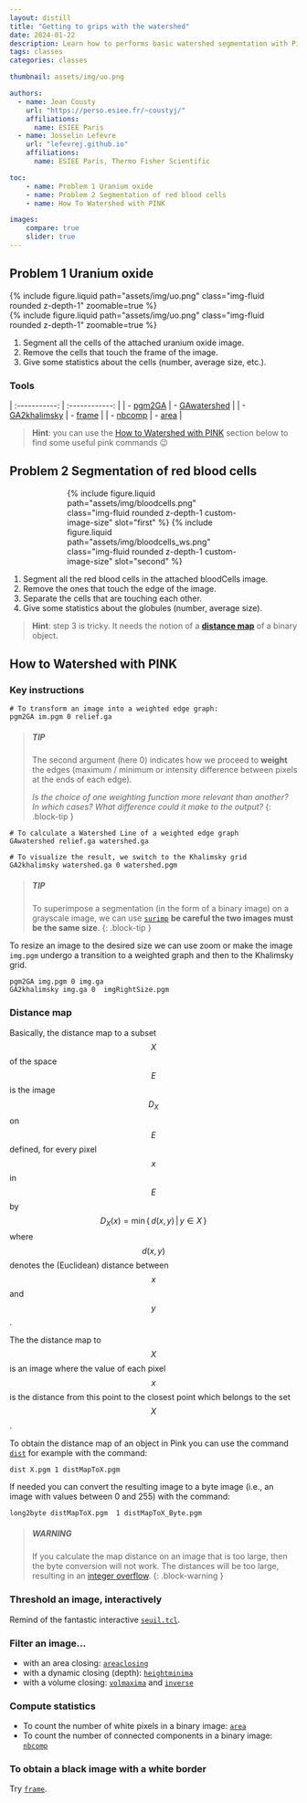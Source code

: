 ```yaml
---
layout: distill
title: "Getting to grips with the watershed"
date: 2024-01-22
description: Learn how to performs basic watershed segmentation with Pink
tags: classes
categories: classes

thumbnail: assets/img/uo.png

authors:
  - name: Jean Cousty
    url: "https://perso.esiee.fr/~coustyj/"
    affiliations:
      name: ESIEE Paris
  - name: Josselin Lefèvre
    url: "lefevrej.github.io"
    affiliations:
      name: ESIEE Paris, Thermo Fisher Scientific

toc:
    - name: Problem 1 Uranium oxide
    - name: Problem 2 Segmentation of red blood cells
    - name: How To Watershed with PINK

images:
    compare: true
    slider: true
---
```


## Problem 1 Uranium oxide

<div class="row">
    <div class="col-sm mt-md-0">
        {% include figure.liquid path="assets/img/uo.png" class="img-fluid rounded z-depth-1"
        zoomable=true %}
    </div>
    <div class="col-sm mt-md-0">
        {% include figure.liquid path="assets/img/uo.png" class="img-fluid rounded z-depth-1"
        zoomable=true %}
    </div>
</div>

1. Segment all the cells of the attached uranium oxide image.
2. Remove the cells that touch the frame of the image.
3. Give some statistics about the cells (number, average size, etc.).

### Tools

| :-----------: | :------------: |
| - [pgm2GA](https://perso.esiee.fr/~coupriem/Pink/doc/html/pgm2GA_8c.html) | - [GAwatershed](https://perso.esiee.fr/~coupriem/Pink/doc/html/GAwatershed_8c.html) |
| - [GA2khalimsky](https://perso.esiee.fr/~coupriem/Pink/doc/html/GA2khalimsky_8c.html) | - [frame](https://perso.esiee.fr/~coupriem/Pink/doc/html/frame_8c.html) |
| - [nbcomp](https://perso.esiee.fr/~coupriem/Pink/doc/html/nbcomp_8c.html) | - [area](https://perso.esiee.fr/~coupriem/Pink/doc/html/area_8c.html) |

> **Hint**: you can use the [How to Watershed with PINK](#how-to-watershed-with-pink) section below to find some useful pink commands :wink:

## Problem 2 Segmentation of red blood cells

<style>
  .slider-example-focus {
    width: 60% !important;
  }

  @media (max-width: 576px) {
    .slider-example-focus {
      width: 100% !important;
    }
  }

  .slider-example-focus:focus {
    outline: none;
  }

  .center-content {
    display: flex;
    justify-content: center;
    margin-bottom: 1em;
  }

  .no-margin, .no-margin * {
      margin: 0 !important;
   }
</style>

<div class="center-content">
    <img-comparison-slider class="slider-example-focus no-margin">
    {% include figure.liquid path="assets/img/bloodcells.png" class="img-fluid rounded z-depth-1 custom-image-size" slot="first" %}
    {% include figure.liquid path="assets/img/bloodcells_ws.png" class="img-fluid rounded z-depth-1 custom-image-size" slot="second" %}
    </img-comparison-slider>
</div>

1. Segment all the red blood cells in the attached bloodCells image.
2. Remove the ones that touch the edge of the image.
3. Separate the cells that are touching each other.
4. Give some statistics about the globules (number, average size).

> **Hint**: step 3 is tricky. It needs the notion of a [**distance map**](#distance-map) of a binary object.

## How to Watershed with PINK

### Key instructions

```shell
# To transform an image into a weighted edge graph:
pgm2GA im.pgm 0 relief.ga
```

> ##### TIP
>
> The second argument (here 0) indicates how we proceed to **weight**
> the edges (maximum / minimum or intensity difference between pixels at the ends of each edge).
>
> *Is the choice of one weighting function more relevant than another?
> In which cases?
> What difference could it make to the output?*
{: .block-tip }

```shell
# To calculate a Watershed Line of a weighted edge graph
GAwatershed relief.ga watershed.ga

# To visualize the result, we switch to the Khalimsky grid
GA2khalimsky watershed.ga 0 watershed.pgm
```

> ##### TIP
>
> To superimpose a segmentation (in the form of a binary image) on a grayscale image,
> we can use [`surimp`](https://perso.esiee.fr/~coupriem/Pink/doc/html/surimp_8c.html) **be careful the two images must be the same size**.
{: .block-tip }

To resize an image to the desired size we can use zoom or make the image `img.pgm` undergo a transition to a weighted graph and then to the Khalimsky grid.

```shell
pgm2GA img.pgm 0 img.ga
GA2khalimsky img.ga 0  imgRightSize.pgm
```

### Distance map

Basically, the distance map to a subset $$X$$ of the space $$E$$ is the image $$D_X$$ on $$E$$ defined, for every pixel $$x$$ in $$E$$ by
$$ D_X(x) = \min \{ \, d(x,y) \, | \, y \in X \, \} $$ where $$d(x,y)$$ denotes the (Euclidean) distance between $$x$$ and $$y$$.

The the distance map to $$X$$ is an image where the value of each pixel $$x$$ is the distance from this point to the closest point which belongs to the set $$X$$.

To obtain the distance map of an object in Pink you can use the command [`dist`](https://perso.esiee.fr/~coupriem/Pink/doc/html/dist_8c.html) for example with the command:

```shell
dist X.pgm 1 distMapToX.pgm
```

If needed you can convert the resulting image to a byte image (i.e., an image with values between 0 and 255) with the command:

```shell
long2byte distMapToX.pgm  1 distMapToX_Byte.pgm
```

> ##### WARNING
>
> If you calculate the map distance on an image that is too large,
> then the byte conversion will not work. The distances will be too large,
> resulting in an [integer overflow](https://www.wikiwand.com/en/Integer_overflow).
{: .block-warning }

### Threshold an image, interactively

Remind of the fantastic interactive [`seuil.tcl`](https://perso.esiee.fr/~coupriem/Pink/doc/html/seuil_8tcl.html).

### Filter an image...

* with an area closing: [`areaclosing`](https://perso.esiee.fr/~coupriem/Pink/doc/html/areaclosing_8c.html)
* with a dynamic closing (depth): [`heightminima`](https://perso.esiee.fr/~coupriem/Pink/doc/html/heightminima_8c.html)
* with a volume closing: [`volmaxima`](https://perso.esiee.fr/~coupriem/Pink/doc/html/volmaxima_8c.html) and [`inverse`](https://perso.esiee.fr/~coupriem/Pink/doc/html/inverse_8c.html)

### Compute statistics 

* To count the number of white pixels in a binary image: [`area`](https://perso.esiee.fr/~coupriem/Pink/doc/html/area_8c.html)
* To count the number of connected components in a binary image: [`nbcomp`](https://perso.esiee.fr/~coupriem/Pink/doc/html/nbcomp_8c.html)

### To obtain a black image with a white border

Try [`frame`](https://perso.esiee.fr/~coupriem/Pink/doc/html/frame_8c.html).